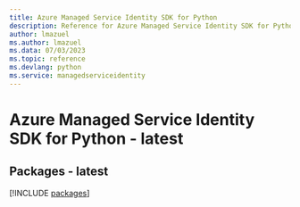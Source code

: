 ```yaml
---
title: Azure Managed Service Identity SDK for Python
description: Reference for Azure Managed Service Identity SDK for Python
author: lmazuel
ms.author: lmazuel
ms.data: 07/03/2023
ms.topic: reference
ms.devlang: python
ms.service: managedserviceidentity
---
```

# Azure Managed Service Identity SDK for Python - latest
## Packages - latest
[!INCLUDE [packages](managed-service-identity-index.md)]